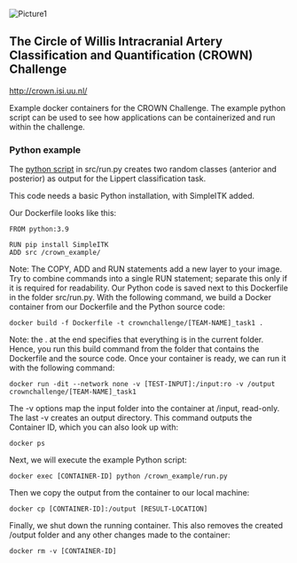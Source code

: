 ![Picture1](https://github.com/irisnadinevos/crownchallenge/assets/125289748/6ca45089-ef27-4277-96ee-4ba884f9dbe8)

## The Circle of Willis Intracranial Artery Classification and Quantification (CROWN) Challenge
http://crown.isi.uu.nl/

Example docker containers for the CROWN Challenge. The example python script can be used to see how applications can be containerized and run within the challenge.

### Python example

The [python script](https://github.com/irisnadinevos/crownchallenge/blob/main/src/run.py) in src/run.py creates two random classes (anterior and posterior) as output for the Lippert classification task.

This code needs a basic Python installation, with SimpleITK added.

Our Dockerfile looks like this:

```
FROM python:3.9

RUN pip install SimpleITK
ADD src /crown_example/
```

Note: The COPY, ADD and RUN statements add a new layer to your image. Try to combine commands into a single RUN statement; separate this only if it is required for readability.
Our Python code is saved next to this Dockerfile in the folder src/run.py. With the following command, we build a Docker container from our Dockerfile and the Python source code:

```
docker build -f Dockerfile -t crownchallenge/[TEAM-NAME]_task1 .
```

Note: the . at the end specifies that everything is in the current folder. Hence, you run this build command from the folder that contains the Dockerfile and the source code.
Once your container is ready, we can run it with the following command:

```
docker run -dit --network none -v [TEST-INPUT]:/input:ro -v /output crownchallenge/[TEAM-NAME]_task1
```

The -v options map the input folder into the container at /input, read-only. The last -v creates an output directory.
This command outputs the Container ID, which you can also look up with:

```
docker ps
```

Next, we will execute the example Python script:

```
docker exec [CONTAINER-ID] python /crown_example/run.py
```

Then we copy the output from the container to our local machine:

```
docker cp [CONTAINER-ID]:/output [RESULT-LOCATION]
```

Finally, we shut down the running container. This also removes the created /output folder and any other changes made to the container:

```
docker rm -v [CONTAINER-ID]
```

